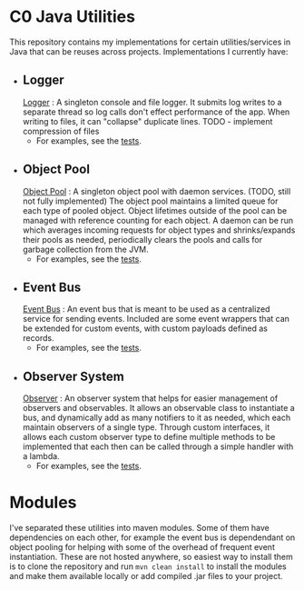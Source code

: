 # C0 Java Utilities

This repository contains my implementations for certain utilities/services in Java that can be reuses across projects. Implementations I currently have:

* ## Logger
    [Logger](/logger/readme.md) : A singleton console and file logger. 
    It submits log writes to a separate thread so log calls don't effect performance of the app. When writing to files, it can "collapse" duplicate lines. TODO - implement compression of files 
    - For examples, see the [tests](/logger/src/test/java/c0/util/logger/).
* ## Object Pool
    [Object Pool](/objectpool/readme.md) : A singleton object pool with daemon services. (TODO, still not fully implemented)
    The object pool maintains a limited queue for each type of pooled object. Object lifetimes outside of the pool can be managed with reference counting for each object. A daemon can be run which averages incoming requests for object types and shrinks/expands their pools as needed, periodically clears the pools and calls for garbage collection from the JVM.
    - For examples, see the [tests](/objectpool/src/test/java/c0/util/objectpool/).
* ## Event Bus
    [Event Bus](/eventbus/readme.md) : An event bus that is meant to be used as a centralized service for sending events. 
    Included are some event wrappers that can be extended for custom events, with custom payloads defined as records.
    - For examples, see the [tests](/eventbus/src/test/java/c0/util/eventbus/).
* ## Observer System
    [Observer](/observer/readme.md) : An observer system that helps for easier management of observers and observables.
    It allows an observable class to instantiate a bus, and dynamically add as many notifiers to it as needed, which each maintain observers of a single type. Through custom interfaces, it allows each custom observer type to define multiple methods to be implemented that each then can be called through a simple handler with a lambda.
    - For examples, see the [tests](/ovserver/src/test/java/c0/util/observer/).

# Modules
I've separated these utilities into maven modules. Some of them have dependencies on each other, for example the event bus is dependendant on object pooling for helping with some of the overhead of frequent event instantiation. 
These are not hosted anywhere, so easiest way to install them is to clone the repository and run `mvn clean install` to install the modules and make them available locally or add compiled .jar files to your project.